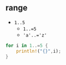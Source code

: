 
## range
+ `1..5`
    + `1..=5`
    + `'a'..='z'`
```rust
for i in 1..=5 {
    println!("{}",i);
}
```